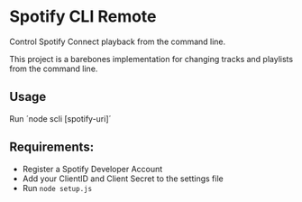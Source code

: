# Spotify CLI Remote

Control Spotify Connect playback from the command line.

This project is a barebones implementation for changing tracks and playlists from the command line.

## Usage

Run ´node scli [spotify-uri]´

## Requirements:

 - Register a Spotify Developer Account
 - Add your ClientID and Client Secret to the settings file
 - Run `node setup.js`